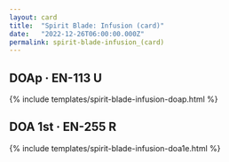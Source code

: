 ```yaml
---
layout: card
title:  "Spirit Blade: Infusion (card)"
date:   "2022-12-26T06:00:00.000Z"
permalink: spirit-blade-infusion_(card)
---
```


## DOAp &middot; EN-113 U

{% include templates/spirit-blade-infusion-doap.html %}


## DOA 1st &middot; EN-255 R

{% include templates/spirit-blade-infusion-doa1e.html %}
